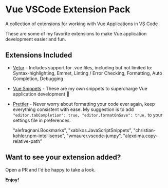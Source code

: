 # Vue VSCode Extension Pack

A collection of extensions for working with Vue Applications in VS Code

These are some of my favorite extensions to make Vue application development easier and fun. 

## Extensions Included

* [Vetur](https://marketplace.visualstudio.com/items?itemName=octref.vetur) - Includes support for .vue files, including but not limited to: Syntax-highlighting, Emmet, Linting / Error Checking, Formatting, Auto Completion, Debugging
* [Vue Snippets](https://marketplace.visualstudio.com/items?itemName=sdras.vue-vscode-snippets) - These are my own snippets to supercharge Vue application development 🚀 
* [Prettier](https://marketplace.visualstudio.com/items?itemName=esbenp.prettier-vscode) - Never worry about formatting your code ever again, keep everything consistent with ease. My suggestion is to add `"editor.tabCompletion": true, "editor.formatOnSave": true,` to your settings file in preferences.

    "alefragnani.Bookmarks",
    "xabikos.JavaScriptSnippets",
    "christian-kohler.npm-intellisense",
    "wmaurer.vscode-jumpy",
    "alexdima.copy-relative-path"



## Want to see your extension added?

Open a PR and I'd be happy to take a look. 

**Enjoy!**
